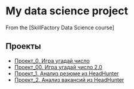 # My data science project
From the [SkillFactory Data Science course]

## Проекты
* [Проект_0. Игра угадай число](https://github.com/PavelBurk/SF_data_science_projects/tree/master/Project_0/game_2v.py)
* [Проект_00. Игра угадай число 2.0](https://github.com/PavelBurk/SF_data_science_projects/tree/master/Project_00/game_v3.py)
* [Проект_1. Анализ резюме из HeadHunter](https://github.com/PavelBurk/SF_data_science_projects/blob/master/Project_1/Project-1.ipynb)
* [Проект_2. Анализ вакансий из HeadHunter](https://github.com/PavelBurk/SF_data_science_projects/blob/master/Project_2/Project-2.ipynb)

